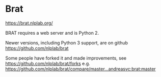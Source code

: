 # Brat

https://brat.nlplab.org/

BRAT requires a web server and is Python 2.

Newer versions, including Python 3 support, are on github 
https://github.com/nlplab/brat

Some people have forked it and made improvements, see
https://github.com/nlplab/brat/forks
e.g. https://github.com/nlplab/brat/compare/master...andreasvc:brat:master
